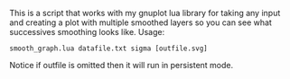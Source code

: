 This is a script that works with my gnuplot lua library for taking any input and creating a plot with multiple smoothed layers so you can see what successives smoothing looks like.
Usage:

	smooth_graph.lua datafile.txt sigma [outfile.svg]

Notice if outfile is omitted then it will run in persistent mode.
